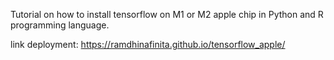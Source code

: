 Tutorial on how to install tensorflow on M1 or M2 apple chip in Python and R programming language.

link deployment: https://ramdhinafinita.github.io/tensorflow_apple/

